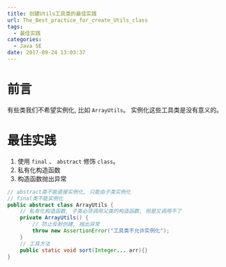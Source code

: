 ```yaml
---
title: 创建Utils工具类的最佳实践
url: The_Best_practice_for_create_Utils_class
tags:
  - 最佳实践
categories:
  - Java SE
date: 2017-09-24 13:03:37
---
```

# 前言
有些类我们不希望实例化, 比如 ` ArrayUtils `。
实例化这些工具类是没有意义的。
<!-- more -->

# 最佳实践
1. 使用 ` final ` 、 ` abstract ` 修饰 ` class `。
2. 私有化构造函数
3. 构造函数抛出异常
```java
// abstract类不能直接实例化, 只能由子类实例化
// final类不能实例化
public abstract class ArrayUtils {
    // 私有化构造函数, 子类必须调用父类的构造函数, 但是又调用不了
    private ArrayUtils() {
        // 防止反射创建, 抛出异常
        throw new AssertionError("工具类不允许实例化");
    }
    // 工具方法
    public static void sort(Integer... arr){}
}
```
